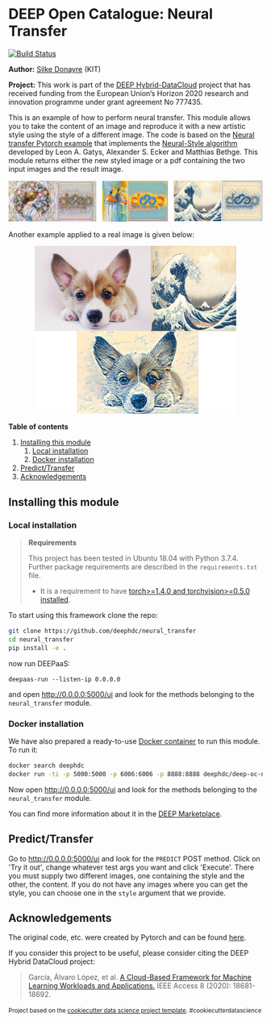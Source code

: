 DEEP Open Catalogue: Neural Transfer
==============================

[![Build Status](https://jenkins.indigo-datacloud.eu/buildStatus/icon?job=Pipeline-as-code/DEEP-OC-org/neural_transfer/master)](https://jenkins.indigo-datacloud.eu/job/Pipeline-as-code/job/DEEP-OC-org/job/neural_transfer/job/master)

**Author:** [Silke Donayre](https://github.com/SilkeDH) (KIT)

**Project:** This work is part of the [DEEP Hybrid-DataCloud](https://deep-hybrid-datacloud.eu/) project that has received funding from the European Union’s Horizon 2020 research and innovation programme under grant agreement No 777435.

This is an example of how to perform neural transfer. This module allows you to take the content of an image and reproduce it with a new artistic style using the style of a different image. The code is based on the [Neural transfer Pytorch example](https://pytorch.org/tutorials/advanced/neural_style_tutorial.html) that implements the [Neural-Style algorithm](https://arxiv.org/abs/1508.06576) developed by Leon A. Gatys, Alexander S. Ecker and Matthias Bethge. This module returns either the new styled image or a pdf containing the two input images and the result image.

<p align="center">
<img src="./reports/figures/deep_examples.png" width="700">
</p>

Another example applied to a real image is given below:

<p align="center">
<img src="./reports/figures/corgi.png" width="400">
</p>

**Table of contents**
1. [Installing this module](#installing-this-module)
    1. [Local installation](#local-installation)
    2. [Docker installation](#docker-installation)
2. [Predict/Transfer](#predict)
3. [Acknowledgements](#acknowledgments)

## Installing this module

### Local installation

> **Requirements**
>
> This project has been tested in Ubuntu 18.04 with Python 3.7.4. Further package requirements are described in the
> `requirements.txt` file.
> - It is a requirement to have [torch>=1.4.0 and torchvision>=0.5.0 installed](https://pytorch.org/get-started/locally/). 

To start using this framework clone the repo:

```bash
git clone https://github.com/deephdc/neural_transfer
cd neural_transfer
pip install -e .
```
now run DEEPaaS:
```
deepaas-run --listen-ip 0.0.0.0
```
and open http://0.0.0.0:5000/ui and look for the methods belonging to the `neural_transfer` module.

### Docker installation

We have also prepared a ready-to-use [Docker container](https://github.com/deephdc/DEEP-OC-neural_transfer) to
run this module. To run it:

```bash
docker search deephdc
docker run -ti -p 5000:5000 -p 6006:6006 -p 8888:8888 deephdc/deep-oc-neural_transfer
```

Now open http://0.0.0.0:5000/ui and look for the methods belonging to the `neural_transfer` module.


You can find more information about it in the [DEEP Marketplace](https://marketplace.deep-hybrid-datacloud.eu/modules/deep-oc-neural_transfer.html).

## Predict/Transfer

Go to http://0.0.0.0:5000/ui and look for the `PREDICT` POST method. Click on 'Try it out', change whatever test args
you want and click 'Execute'. There you must supply two different images, one containing the style and the other, the content. If you do not have any images where you can get the style, you can choose one in the `style` argument that we provide.


## Acknowledgements

The original code, etc. were created by Pytorch and can be found [here](https://github.com/pytorch/tutorials/blob/master/advanced_source/neural_style_tutorial.py).

If you consider this project to be useful, please consider citing the DEEP Hybrid DataCloud project:

> García, Álvaro López, et al. [A Cloud-Based Framework for Machine Learning Workloads and Applications.](https://ieeexplore.ieee.org/abstract/document/8950411/authors) IEEE Access 8 (2020): 18681-18692. 

<p><small>Project based on the <a target="_blank" href="https://drivendata.github.io/cookiecutter-data-science/">cookiecutter data science project template</a>. #cookiecutterdatascience</small></p>
